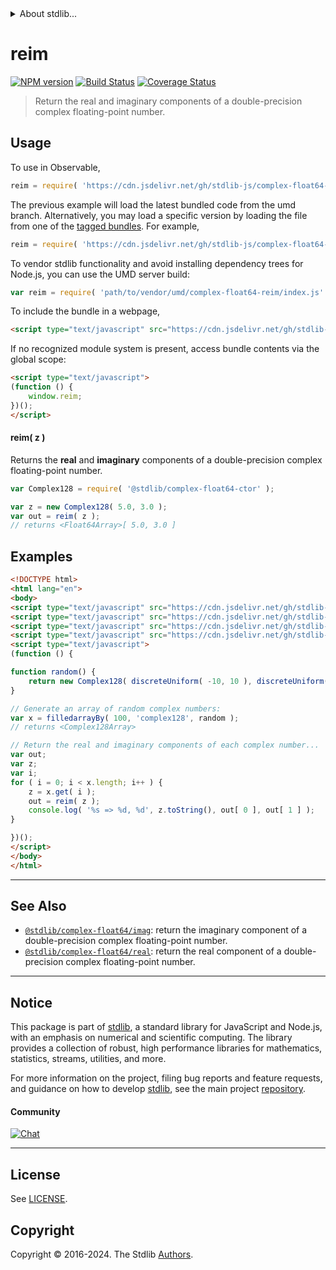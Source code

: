 <!--

@license Apache-2.0

Copyright (c) 2018 The Stdlib Authors.

Licensed under the Apache License, Version 2.0 (the "License");
you may not use this file except in compliance with the License.
You may obtain a copy of the License at

   http://www.apache.org/licenses/LICENSE-2.0

Unless required by applicable law or agreed to in writing, software
distributed under the License is distributed on an "AS IS" BASIS,
WITHOUT WARRANTIES OR CONDITIONS OF ANY KIND, either express or implied.
See the License for the specific language governing permissions and
limitations under the License.

-->


<details>
  <summary>
    About stdlib...
  </summary>
  <p>We believe in a future in which the web is a preferred environment for numerical computation. To help realize this future, we've built stdlib. stdlib is a standard library, with an emphasis on numerical and scientific computation, written in JavaScript (and C) for execution in browsers and in Node.js.</p>
  <p>The library is fully decomposable, being architected in such a way that you can swap out and mix and match APIs and functionality to cater to your exact preferences and use cases.</p>
  <p>When you use stdlib, you can be absolutely certain that you are using the most thorough, rigorous, well-written, studied, documented, tested, measured, and high-quality code out there.</p>
  <p>To join us in bringing numerical computing to the web, get started by checking us out on <a href="https://github.com/stdlib-js/stdlib">GitHub</a>, and please consider <a href="https://opencollective.com/stdlib">financially supporting stdlib</a>. We greatly appreciate your continued support!</p>
</details>

# reim

[![NPM version][npm-image]][npm-url] [![Build Status][test-image]][test-url] [![Coverage Status][coverage-image]][coverage-url] <!-- [![dependencies][dependencies-image]][dependencies-url] -->

> Return the real and imaginary components of a double-precision complex floating-point number.

<!-- Section to include introductory text. Make sure to keep an empty line after the intro `section` element and another before the `/section` close. -->

<section class="intro">

</section>

<!-- /.intro -->

<!-- Package usage documentation. -->



<section class="usage">

## Usage

To use in Observable,

```javascript
reim = require( 'https://cdn.jsdelivr.net/gh/stdlib-js/complex-float64-reim@umd/browser.js' )
```
The previous example will load the latest bundled code from the umd branch. Alternatively, you may load a specific version by loading the file from one of the [tagged bundles](https://github.com/stdlib-js/complex-float64-reim/tags). For example,

```javascript
reim = require( 'https://cdn.jsdelivr.net/gh/stdlib-js/complex-float64-reim@v0.1.0-umd/browser.js' )
```

To vendor stdlib functionality and avoid installing dependency trees for Node.js, you can use the UMD server build:

```javascript
var reim = require( 'path/to/vendor/umd/complex-float64-reim/index.js' )
```

To include the bundle in a webpage,

```html
<script type="text/javascript" src="https://cdn.jsdelivr.net/gh/stdlib-js/complex-float64-reim@umd/browser.js"></script>
```

If no recognized module system is present, access bundle contents via the global scope:

```html
<script type="text/javascript">
(function () {
    window.reim;
})();
</script>
```

#### reim( z )

Returns the **real** and **imaginary** components of a double-precision complex floating-point number.

```javascript
var Complex128 = require( '@stdlib/complex-float64-ctor' );

var z = new Complex128( 5.0, 3.0 );
var out = reim( z );
// returns <Float64Array>[ 5.0, 3.0 ]
```

</section>

<!-- /.usage -->

<!-- Package usage notes. Make sure to keep an empty line after the `section` element and another before the `/section` close. -->

<section class="notes">

</section>

<!-- /.notes -->

<!-- Package usage examples. -->

<section class="examples">

## Examples

<!-- eslint-disable max-len -->

<!-- eslint no-undef: "error" -->

```html
<!DOCTYPE html>
<html lang="en">
<body>
<script type="text/javascript" src="https://cdn.jsdelivr.net/gh/stdlib-js/complex-float64-ctor@umd/browser.js"></script>
<script type="text/javascript" src="https://cdn.jsdelivr.net/gh/stdlib-js/random-base-discrete-uniform@umd/browser.js"></script>
<script type="text/javascript" src="https://cdn.jsdelivr.net/gh/stdlib-js/array-filled-by@umd/browser.js"></script>
<script type="text/javascript" src="https://cdn.jsdelivr.net/gh/stdlib-js/complex-float64-reim@umd/browser.js"></script>
<script type="text/javascript">
(function () {

function random() {
    return new Complex128( discreteUniform( -10, 10 ), discreteUniform( -10, 10 ) );
}

// Generate an array of random complex numbers:
var x = filledarrayBy( 100, 'complex128', random );
// returns <Complex128Array>

// Return the real and imaginary components of each complex number...
var out;
var z;
var i;
for ( i = 0; i < x.length; i++ ) {
    z = x.get( i );
    out = reim( z );
    console.log( '%s => %d, %d', z.toString(), out[ 0 ], out[ 1 ] );
}

})();
</script>
</body>
</html>
```

</section>

<!-- /.examples -->

<!-- C interface documentation. -->



<!-- Section to include cited references. If references are included, add a horizontal rule *before* the section. Make sure to keep an empty line after the `section` element and another before the `/section` close. -->

<section class="references">

</section>

<!-- /.references -->

<!-- Section for related `stdlib` packages. Do not manually edit this section, as it is automatically populated. -->

<section class="related">

* * *

## See Also

-   <span class="package-name">[`@stdlib/complex-float64/imag`][@stdlib/complex/float64/imag]</span><span class="delimiter">: </span><span class="description">return the imaginary component of a double-precision complex floating-point number.</span>
-   <span class="package-name">[`@stdlib/complex-float64/real`][@stdlib/complex/float64/real]</span><span class="delimiter">: </span><span class="description">return the real component of a double-precision complex floating-point number.</span>

</section>

<!-- /.related -->

<!-- Section for all links. Make sure to keep an empty line after the `section` element and another before the `/section` close. -->


<section class="main-repo" >

* * *

## Notice

This package is part of [stdlib][stdlib], a standard library for JavaScript and Node.js, with an emphasis on numerical and scientific computing. The library provides a collection of robust, high performance libraries for mathematics, statistics, streams, utilities, and more.

For more information on the project, filing bug reports and feature requests, and guidance on how to develop [stdlib][stdlib], see the main project [repository][stdlib].

#### Community

[![Chat][chat-image]][chat-url]

---

## License

See [LICENSE][stdlib-license].


## Copyright

Copyright &copy; 2016-2024. The Stdlib [Authors][stdlib-authors].

</section>

<!-- /.stdlib -->

<!-- Section for all links. Make sure to keep an empty line after the `section` element and another before the `/section` close. -->

<section class="links">

[npm-image]: http://img.shields.io/npm/v/@stdlib/complex-float64-reim.svg
[npm-url]: https://npmjs.org/package/@stdlib/complex-float64-reim

[test-image]: https://github.com/stdlib-js/complex-float64-reim/actions/workflows/test.yml/badge.svg?branch=v0.1.0
[test-url]: https://github.com/stdlib-js/complex-float64-reim/actions/workflows/test.yml?query=branch:v0.1.0

[coverage-image]: https://img.shields.io/codecov/c/github/stdlib-js/complex-float64-reim/main.svg
[coverage-url]: https://codecov.io/github/stdlib-js/complex-float64-reim?branch=main

<!--

[dependencies-image]: https://img.shields.io/david/stdlib-js/complex-float64-reim.svg
[dependencies-url]: https://david-dm.org/stdlib-js/complex-float64-reim/main

-->

[chat-image]: https://img.shields.io/gitter/room/stdlib-js/stdlib.svg
[chat-url]: https://app.gitter.im/#/room/#stdlib-js_stdlib:gitter.im

[stdlib]: https://github.com/stdlib-js/stdlib

[stdlib-authors]: https://github.com/stdlib-js/stdlib/graphs/contributors

[umd]: https://github.com/umdjs/umd
[es-module]: https://developer.mozilla.org/en-US/docs/Web/JavaScript/Guide/Modules

[deno-url]: https://github.com/stdlib-js/complex-float64-reim/tree/deno
[deno-readme]: https://github.com/stdlib-js/complex-float64-reim/blob/deno/README.md
[umd-url]: https://github.com/stdlib-js/complex-float64-reim/tree/umd
[umd-readme]: https://github.com/stdlib-js/complex-float64-reim/blob/umd/README.md
[esm-url]: https://github.com/stdlib-js/complex-float64-reim/tree/esm
[esm-readme]: https://github.com/stdlib-js/complex-float64-reim/blob/esm/README.md
[branches-url]: https://github.com/stdlib-js/complex-float64-reim/blob/main/branches.md

[stdlib-license]: https://raw.githubusercontent.com/stdlib-js/complex-float64-reim/main/LICENSE

<!-- <related-links> -->

[@stdlib/complex/float64/imag]: https://github.com/stdlib-js/complex-float64-imag/tree/umd

[@stdlib/complex/float64/real]: https://github.com/stdlib-js/complex-float64-real/tree/umd

<!-- </related-links> -->

</section>

<!-- /.links -->
